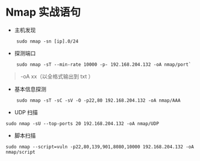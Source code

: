 # Nmap 实战语句

- 主机发现

```
	sudo nmap -sn [ip].0/24
```

- 探测端口

```
	sudo nmap -sT --min-rate 10000 -p- 192.168.204.132 -oA nmap/port`
```

>	-oA xx（以全格式输出到 txt ）

- 基本信息探测

```
	sudo nmap -sT -sC -sV -O -p22,80 192.168.204.132 -oA nmap/AAA
````


- UDP 扫描

```
sudo nmap -sU --top-ports 20 192.168.204.132 -oA nmap/UDP
````

- 脚本扫描 

```
sudo nmap --script=vuln -p22,80,139,901,8080,10000 192.168.204.132 -oA nmap/script
````

